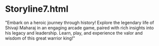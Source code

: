 # Storyline7.html
 "Embark on a heroic journey through history! Explore the legendary life of Shivaji Maharaj in an engaging arcade game, paired with rich insights into his legacy and leadership. Learn, play, and experience the valor and wisdom of this great warrior king!"
